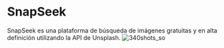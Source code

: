 # SnapSeek

SnapSeek es una plataforma de búsqueda de imágenes gratuitas y en alta definición utilizando la API de Unsplash.
![340shots_so](https://github.com/user-attachments/assets/91d2a2a9-e7a3-4019-a02e-9a622c478b8c)
